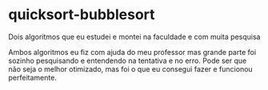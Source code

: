 # quicksort-bubblesort
Dois algoritmos que eu estudei e montei na faculdade e com muita pesquisa

Ambos algoritmos eu fiz com ajuda do meu professor mas grande parte foi sozinho pesquisando e entendendo na tentativa e no erro. 
Pode ser que não seja o melhor otimizado, mas foi o que eu consegui fazer e funcionou perfeitamente.
